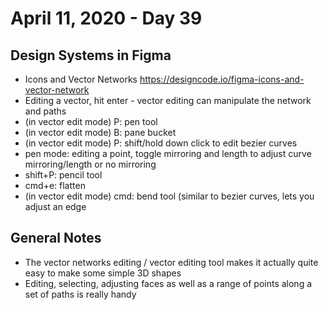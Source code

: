 # April 11, 2020 - Day 39

## Design Systems in Figma

* Icons and Vector Networks https://designcode.io/figma-icons-and-vector-network
* Editing a vector, hit enter - vector editing can manipulate the network and paths
* (in vector edit mode) P: pen tool
* (in vector edit mode) B: pane bucket
* (in vector edit mode) P: shift/hold down click to edit bezier curves
* pen mode: editing a point, toggle mirroring and length to adjust curve mirroring/length or no mirroring
* shift+P: pencil tool
* cmd+e: flatten
* (in vector edit mode) cmd: bend tool (similar to bezier curves, lets you adjust an edge

## General Notes

* The vector networks editing / vector editing tool makes it actually quite easy to make some simple 3D shapes
* Editing, selecting, adjusting faces as well as a range of points along a set of paths is really handy
